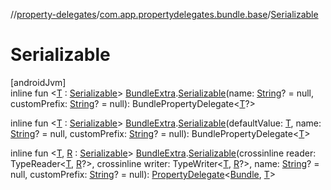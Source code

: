 //[property-delegates](../../index.md)/[com.app.propertydelegates.bundle.base](index.md)/[Serializable](-serializable.md)

# Serializable

[androidJvm]\
inline fun <[T](-serializable.md) : [Serializable](https://developer.android.com/reference/kotlin/java/io/Serializable.html)> [BundleExtra](../com.app.propertydelegates.bundle/-bundle-extra/index.md).[Serializable](-serializable.md)(name: [String](https://kotlinlang.org/api/latest/jvm/stdlib/kotlin/-string/index.html)? = null, customPrefix: [String](https://kotlinlang.org/api/latest/jvm/stdlib/kotlin/-string/index.html)? = null): BundlePropertyDelegate<[T](-serializable.md)?>

inline fun <[T](-serializable.md) : [Serializable](https://developer.android.com/reference/kotlin/java/io/Serializable.html)> [BundleExtra](../com.app.propertydelegates.bundle/-bundle-extra/index.md).[Serializable](-serializable.md)(defaultValue: [T](-serializable.md), name: [String](https://kotlinlang.org/api/latest/jvm/stdlib/kotlin/-string/index.html)? = null, customPrefix: [String](https://kotlinlang.org/api/latest/jvm/stdlib/kotlin/-string/index.html)? = null): BundlePropertyDelegate<[T](-serializable.md)>

inline fun <[T](-serializable.md), [R](-serializable.md) : [Serializable](https://developer.android.com/reference/kotlin/java/io/Serializable.html)> [BundleExtra](../com.app.propertydelegates.bundle/-bundle-extra/index.md).[Serializable](-serializable.md)(crossinline reader: TypeReader<[T](-serializable.md), [R](-serializable.md)?>, crossinline writer: TypeWriter<[T](-serializable.md), [R](-serializable.md)?>, name: [String](https://kotlinlang.org/api/latest/jvm/stdlib/kotlin/-string/index.html)? = null, customPrefix: [String](https://kotlinlang.org/api/latest/jvm/stdlib/kotlin/-string/index.html)? = null): [PropertyDelegate](../com.app.propertydelegates/-property-delegate/index.md)<[Bundle](https://developer.android.com/reference/kotlin/android/os/Bundle.html), [T](-serializable.md)>
